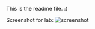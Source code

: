 This is the readme file. :)

Screenshot for lab:
![screenshot](../COMP3111_Lab1_Screenshot.png "Screenshot")